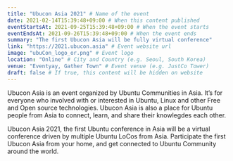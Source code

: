 ```yaml
---
title: "Ubucon Asia 2021" # Name of the event
date: 2021-02-14T15:39:48+09:00 # When this content published
eventStartsAt: 2021-09-25T15:39:48+09:00 # When the event starts
eventEndsAt: 2021-09-26T15:39:48+09:00 # When the event ends
summary: "The first Ubucon Asia will be fully virtual conference"
link: "https://2021.ubucon.asia" # Event website url
image: "ubuCon_logo_or.png" # Event logo
location: "Online" # City and Country (e.g. Seoul, South Korea)
venue: "Eventyay, Gather Town" # Event venue (e.g. JustCo Tower)
draft: false # If true, this content will be hidden on website
---
```


Ubucon Asia is an event organized by Ubuntu Communities in Asia. It’s for everyone who involved with or interested in Ubuntu, Linux and other Free and Open source technologies. Ubucon Asia is also a place for Ubuntu people from Asia to connect, learn, and share their knowlegdes each other.

Ubucon Asia 2021, the first Ubuntu conference in Asia will be a virtual conference driven by multiple Ubuntu LoCos from Asia. Participate the first Ubucon Asia from your home, and get connected to Ubuntu Community around the world.